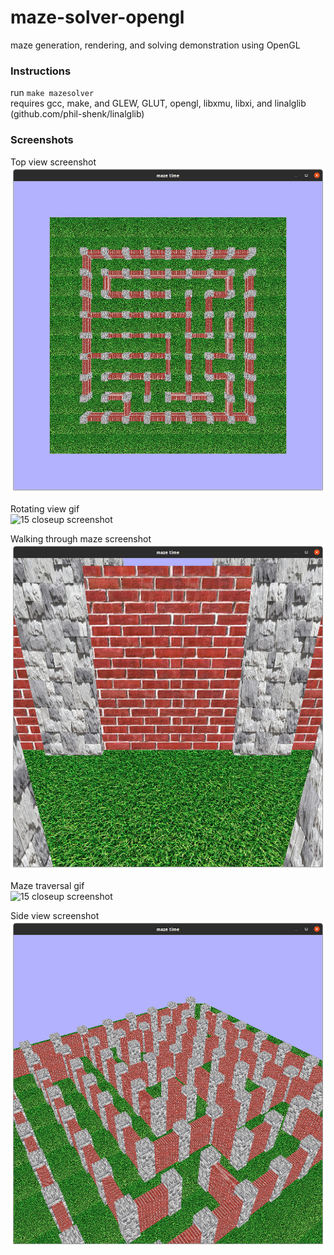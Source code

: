# maze-solver-opengl
maze generation, rendering, and solving demonstration using OpenGL

### Instructions
run ```make mazesolver```  
  requires gcc, make, and GLEW, GLUT, opengl, libxmu, libxi, and linalglib (github.com/phil-shenk/linalglib)  

### Screenshots  
  
Top view screenshot  
![15 closeup screenshot](https://github.com/phil-shenk/maze-solver-opengl/blob/main/screenshots/top_screenshot.png)  
  
Rotating view gif  
![15 closeup screenshot](https://github.com/phil-shenk/maze-solver-opengl/blob/main/screenshots/rotating_maze.gif)  
  
Walking through maze screenshot  
![15 closeup screenshot](https://github.com/phil-shenk/maze-solver-opengl/blob/main/screenshots/walking_screenshot.png)  
  
Maze traversal gif  
![15 closeup screenshot](https://github.com/phil-shenk/maze-solver-opengl/blob/main/screenshots/maze_traversal.gif)  
  
Side view screenshot  
![15 closeup screenshot](https://github.com/phil-shenk/maze-solver-opengl/blob/main/screenshots/side_view_screenshot.png)  
  
